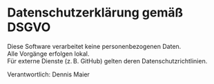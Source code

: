 # Datenschutzerklärung gemäß DSGVO
Diese Software verarbeitet keine personenbezogenen Daten.  
Alle Vorgänge erfolgen lokal.  
Für externe Dienste (z. B. GitHub) gelten deren Datenschutzrichtlinien.

Verantwortlich: Dennis Maier
